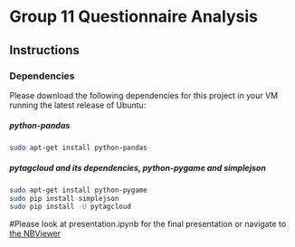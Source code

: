 # Group 11 Questionnaire Analysis

## Instructions

### Dependencies
Please download the following dependencies for this project in your VM running the latest release of Ubuntu:

##### python-pandas
```sh
sudo apt-get install python-pandas
```

##### pytagcloud and its dependencies, python-pygame and simplejson
```sh
sudo apt-get install python-pygame
sudo pip install simplejson
sudo pip install -U pytagcloud
```

#Please look at presentation.ipynb for the final presentation
or navigate to [the NBViewer](http://nbviewer.ipython.org/urls/raw.github.com/reenashah/Group-11/master/presentation.ipynb)
